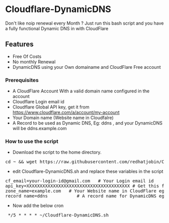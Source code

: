 # Cloudflare-DynamicDNS
Don't like noip renewal every Month ? Just run this bash script and you have a fully functional Dynamic DNS in with CloudFlare 

## Features
* Free Of Costs
* No monthly Renewal
* DynamicDNS using your Own domainame and CloudFlare Free account


### Prerequisites
* A CloudFlare Account With a valid domain name configured in the account
* Cloudflare Login email id
* Cloudflare Global API key, get it from https://www.cloudflare.com/a/account/my-account
* Your Domain name (Website name in Cloudfalre)
* A Record to be used as Dynamic DNS, Eg: ddns , and your DynamicDNS will be ddns.example.com

### How to use the script
* Download the script to the home directory.
<pre>cd ~ && wget https://raw.githubusercontent.com/redhatjobin/Cloudflare-DynamicDNS/master/Cloudflare-DynamicDNS.sh && chmod +x Cloudflare-DynamicDNS.sh </pre>
* edit Cloudflare-DynamicDNS.sh and replace these variables in the script

<pre>cf_email=your-login-id@gmail.com   # Your Login email id
api_key=XXXXXXXXXXXXXXXXXXXXXXXXXXXXXXXXXXXXXXX # Get this from CloudFlare MySettings > Global API key Section
zone_name=example.com   # Your Website name in CloudFlare eg: example.com
record_name=ddns           # A record name for DynamicDNS eg: ddns</pre>
* Now add the below cron
<pre> */5 * * * * ~/Cloudflare-DynamicDNS.sh</pre>


